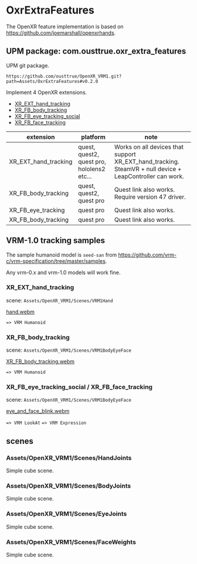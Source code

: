 # OxrExtraFeatures

The OpenXR feature implementation is based on <https://github.com/joemarshall/openxrhands>.

## UPM package: com.ousttrue.oxr_extra_features

UPM git package.

`https://github.com/ousttrue/OpenXR_VRM1.git?path=Assets/OxrExtraFeatures#v0.2.0`

Implement 4 OpenXR extensions.

- [XR_EXT_hand_tracking](https://registry.khronos.org/OpenXR/specs/1.0/html/xrspec.html#XR_EXT_hand_tracking)
- [XR_FB_body_tracking](https://developer.oculus.com/documentation/native/android/move-body-tracking/)
- [XR_FB_eye_tracking_social](https://developer.oculus.com/documentation/native/android/move-eye-tracking/)
- [XR_FB_face_tracking](https://developer.oculus.com/documentation/native/android/move-face-tracking/)

|extension|platform|note|
|-|-|-|
|XR_EXT_hand_tracking|quest, quest2, quest pro, hololens2 etc...|Works on all devices that support XR_EXT_hand_tracking. SteamVR + null device + LeapController can work.|
|XR_FB_body_tracking|quest, quest2, quest pro|Quest link also works. Require version 47 driver.|
|XR_FB_eye_tracking|quest pro|Quest link also works.|
|XR_FB_body_tracking|quest pro|Quest link also works.|

## VRM-1.0 tracking samples
The sample humanoid model is `seed-san` from https://github.com/vrm-c/vrm-specification/tree/master/samples.

Any vrm-0.x and vrm-1.0 models will work fine.

### XR_EXT_hand_tracking

scene: `Assets/OpenXR_VRM1/Scenes/VRM1Hand`

[hand.webm](https://user-images.githubusercontent.com/68057/204517601-0b59e031-fb99-460a-a85b-aedbe941e8fc.webm)

`=> VRM Humanoid`

### XR_FB_body_tracking

scene: `Assets/OpenXR_VRM1/Scenes/VRM1BodyEyeFace`

[XR_FB_body_tracking.webm](https://user-images.githubusercontent.com/68057/206843919-82a2cfb6-9d9a-4ab3-98a4-ba738ff4499b.webm)

`=> VRM Humanoid`

### XR_FB_eye_tracking_social / XR_FB_face_tracking

scene: `Assets/OpenXR_VRM1/Scenes/VRM1BodyEyeFace`

[eye_and_face_blink.webm](https://user-images.githubusercontent.com/68057/207227991-3e07893d-9934-4bf9-9250-536c4eee3161.webm)

`=> VRM LookAt`
`=> VRM Expression`

## scenes

### Assets/OpenXR_VRM1/Scenes/HandJoints
Simple cube scene.
### Assets/OpenXR_VRM1/Scenes/BodyJoints
Simple cube scene.
### Assets/OpenXR_VRM1/Scenes/EyeJoints
Simple cube scene.
### Assets/OpenXR_VRM1/Scenes/FaceWeights
Simple cube scene.
